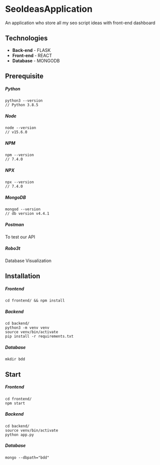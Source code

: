 # SeoIdeasApplication

An application who store all my seo script ideas with front-end dashboard

## Technologies

- __Back-end__ - FLASK
- __Front-end__ - REACT
- __Database__  - MONGODB

## Prerequisite

##### Python

```
python3 --version
// Python 3.8.5
```
##### Node
```
node --version
// v15.6.0
```
##### NPM
```
npm --version
// 7.4.0
```

##### NPX
```
npx --version
// 7.4.0
```

##### MongoDB
```
mongod --version
// db version v4.4.1
```

##### Postman

To test our API

##### Robo3t

Database Visualization

## Installation

##### Frontend

```
cd frontend/ && npm install 
```

##### Backend

```
cd backend/ 
python3 -m venv venv
source venv/bin/activate
pip install -r requirements.txt
```

##### Database

```
mkdir bdd

```

## Start

##### Frontend

```
cd frontend/
npm start
```

##### Backend

```
cd backend/ 
source venv/bin/activate
python app.py
```

##### Database

```
mongo --dbpath="bdd"

```